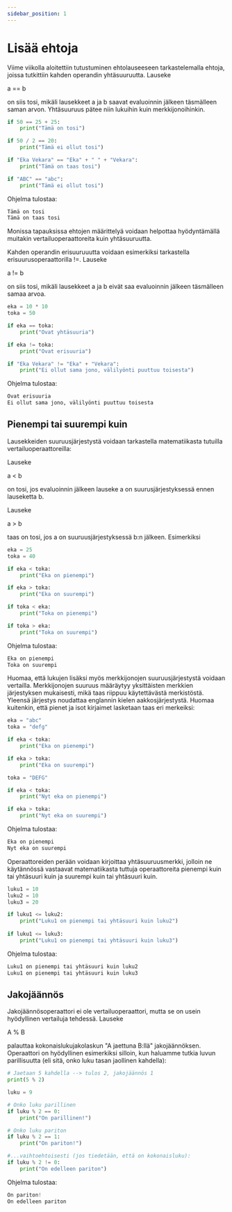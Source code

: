 ```yaml
---
sidebar_position: 1
---
```


# Lisää ehtoja

Viime viikolla aloitettiin tutustuminen ehtolauseeseen tarkastelemalla ehtoja, joissa tutkittiin kahden operandin yhtäsuuruutta. Lauseke

a == b

on siis tosi, mikäli lausekkeet a ja b saavat evaluoinnin jälkeen täsmälleen saman arvon. Yhtäsuuruus pätee niin lukuihin kuin merkkijonoihinkin.

```python 
if 50 == 25 + 25:
    print("Tämä on tosi")

if 50 / 2 == 20:
    print("Tämä ei ollut tosi")

if "Eka Vekara" == "Eka" + " " + "Vekara":
    print("Tämä on taas tosi")

if "ABC" == "abc":
    print("Tämä ei ollut tosi")
 ```

Ohjelma tulostaa:
```python 
Tämä on tosi
Tämä on taas tosi
 ```

Monissa tapauksissa ehtojen määrittelyä voidaan helpottaa hyödyntämällä muitakin vertailuoperaattoreita kuin yhtäsuuruutta.

Kahden operandin erisuuruuutta voidaan esimerkiksi tarkastella erisuurusoperaattorilla !=. Lauseke

a != b

on siis tosi, mikäli lausekkeet a ja b eivät saa evaluoinnin jälkeen täsmälleen samaa arvoa.

```python 
eka = 10 * 10
toka = 50

if eka == toka:
    print("Ovat yhtäsuuria")

if eka != toka:
    print("Ovat erisuuria")

if "Eka Vekara" != "Eka" + "Vekara":
    print("Ei ollut sama jono, välilyönti puuttuu toisesta")
 ```

Ohjelma tulostaa:
```python 
Ovat erisuuria
Ei ollut sama jono, välilyönti puuttuu toisesta
 ```

## Pienempi tai suurempi kuin

Lausekkeiden suuruusjärjestystä voidaan tarkastella matematiikasta tutuilla vertailuoperaattoreilla:

Lauseke

a < b

on tosi, jos evaluoinnin jälkeen lauseke a on suurusjärjestyksessä ennen lauseketta b. 

Lauseke

a > b

taas on tosi, jos a on suuruusjärjestyksessä b:n jälkeen. Esimerkiksi

```python 
eka = 25
toka = 40

if eka < toka:
    print("Eka on pienempi")

if eka > toka:
    print("Eka on suurempi")

if toka < eka:
    print("Toka on pienempi")

if toka > eka:
    print("Toka on suurempi")
 ```

Ohjelma tulostaa:
```python 
Eka on pienempi
Toka on suurempi
 ```

Huomaa, että lukujen lisäksi myös merkkijonojen suuruusjärjestystä voidaan vertailla. Merkkijonojen suuruus määräytyy yksittäisten merkkien järjestyksen mukaisesti, mikä taas riippuu käytettävästä merkistöstä. Yleensä järjestys noudattaa englannin kielen aakkosjärjestystä. Huomaa kuitenkin, että pienet ja isot kirjaimet lasketaan taas eri merkeiksi:

```python 
eka = "abc"
toka = "defg"

if eka < toka:
    print("Eka on pienempi")

if eka > toka:
    print("Eka on suurempi")

toka = "DEFG"

if eka < toka:
    print("Nyt eka on pienempi")

if eka > toka:
    print("Nyt eka on suurempi")
 ```

Ohjelma tulostaa:
```python 
Eka on pienempi
Nyt eka on suurempi
 ```

Operaattoreiden perään voidaan kirjoittaa yhtäsuuruusmerkki, jolloin ne käytännössä vastaavat matematiikasta tuttuja operaattoreita pienempi kuin tai yhtäsuuri kuin ja suurempi kuin tai yhtäsuuri kuin.

```python 
luku1 = 10
luku2 = 10
luku3 = 20

if luku1 <= luku2:
    print("Luku1 on pienempi tai yhtäsuuri kuin luku2")
    
if luku1 <= luku3:
    print("Luku1 on pienempi tai yhtäsuuri kuin luku3")
 ```

Ohjelma tulostaa:
```python 
Luku1 on pienempi tai yhtäsuuri kuin luku2
Luku1 on pienempi tai yhtäsuuri kuin luku3
 ```

## Jakojäännös

Jakojäännösoperaattori ei ole vertailuoperaattori, mutta se on usein hyödyllinen vertailuja tehdessä. Lauseke

A % B

palauttaa kokonaislukujakolaskun "A jaettuna B:llä" jakojäännöksen. Operaattori on hyödyllinen esimerkiksi silloin, kun haluamme tutkia luvun parillisuutta (eli sitä, onko luku tasan jaollinen kahdella):

```python 
# Jaetaan 5 kahdella --> tulos 2, jakojäännös 1
print(5 % 2)

luku = 9

# Onko luku parillinen
if luku % 2 == 0:
    print("On parillinen!")

# Onko luku pariton
if luku % 2 == 1:
    print("On pariton!")

#...vaihtoehtoisesti (jos tiedetään, että on kokonaisluku):
if luku % 2 != 0:
    print("On edelleen pariton")
 ```

Ohjelma tulostaa:
```python 
On pariton!
On edelleen pariton
 ```